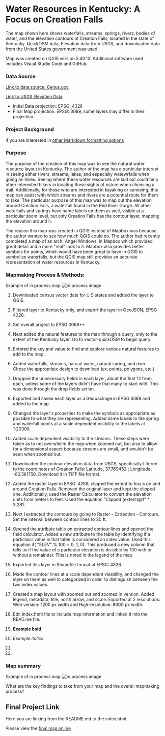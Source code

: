 
# Water Resources in Kentucky: A Focus on Creation Falls

The map shown here shows waterfalls, streams, springs, rivers, bodies of water, and the elevation contours of Creation Falls, located in the state of Kentucky. QuickOSM data, Elevation data from USGS, and downloaded data from the United States government was used.

Map was created on QGIS version 3.40.10. Additional software used includes Visual Studio Code and GitHub. 

### Data Source

[Link to data source: Cenus.gov](https://www.census.gov/cgi-bin/geo/shapefiles/index.php)   


[Link to USGS Elevation Data](https://apps.nationalmap.gov/downloader/)


* Initial Data projection: EPSG: 4326
* Final Map projection: EPSG: 3089, some layers may differ in their projection.

### Project Background

If you are interested in [other Markdown formatting options](https://www.markdownguide.org/basic-syntax/)

### Purpose

The purpose of the creation of this map was to see the natural water resource layout in Kentucky. The author of the map has a particular interest in seeing either rivers, streams, lakes, and especially watewrfalls when going on hikes. Seeing where these water resources are laid out could help other interested hikers in locating these sights of nature when choosing a trail. Additionally, for those who are interested in kayaking or canoeing, this map can assist with which streams and rivers are a potential route for them to take. The particular purpose of this map was to map out the elevation around Creation Falls, a waterfall found in the Red River Gorge. All other waterfalls and springs have name labels on them as well, visible at a particular zoom level, but only Creation Falls has the contour layer, mapping the elevation around it. 

The reason this map was created in QGIS instead of Mapbox was because the author wanted to see how much QGIS could do. The author had recently completed a map of an arch, Angel Windows, in Mapbox which provided great detail and a more "real" look to it. Mapbox also provides better symbols for points, which would have been great to have in QGIS to symbolize waterfalls, but the QGIS map still provides an accurate representation of water resources in Kentucky. 

### Mapmaking Process & Methods:

Example of in process map ![in process image](filepath)

1. Downloaded census vector data for U.S states and added the layer to QGIS,
2. Filtered layer to Kentucky only, and export the layer in GeoJSON, EPSG 4326.
3. Set overall project to EPSG 3089**
4. Next added the natural features to the map through a query, only to the extent of the Kentucky layer. Go to vector-quickOSM to begin query.
5. Entered the key and value to find and explore various natural features to add to the map. 
6. Added waterfalls, streams, natural water, natural spring, and river. Chose the appropriate design to download (ex. points, polygons, etc.)
7. Dropped the unnecessary fields in each layer, about the first 12 from each, unless some of the layers didn't have that many to start with. This was done through the drop fields action.
8. Exported and saved each layer as a Geopackage in EPSG 3089 and added to the map.
9. Changed the layer's properties to make the symbols as appropriate as possible to what they are representing. Added name labels to the spring and waterfall points at a scale dependent visibility to the labels at 1:20000.
10. Added scale dependent visability to the streams. These steps were taken as to not overwhelm the map when zoomed out, but also to allow for a dimensional aspect because streams are small, and wouldn't be seen when zoomed out.
11. Downloaded the contour elevation data from USGS, specifically filtered to the coordinates of Creation Falls: Latitude, 37.769452 ; Longitude, -83.561758. Download it in TIFF file format.
12. Added the raster layer in EPSG: 4269, clipped the extent to focus on and around Creation Falls. Removed the original layer and kept the clipped one. Additionally, used the Raster Calculator to convert the elevation units from meters to feet. Used the equation "Clipped (extent)@1"  *  3.281. 
13. Next I extracted the contours by going to Raster - Extraction - Contours. Set the interval between contour lines to 20 ft. 
14. Opened the attribute table on extracted contour lines and opened the field calculator. Added a new attribute to the table by identifying if a particlular value in that table is considered an index value. Used this equation  if(  "ELEV" % 100 = 0, 1, 0). This produced a new column that tells us if the value of a particular elevation is divisible by 100 with or without a remainder. This is noted in the legend of the map.
15. Exported this layer in Shapefile format at EPSG: 4326. 
16. Made the contour lines at a scale dependent visability, and changed the style on them as well to categorized in order to distinguish between the two index values.
17. Created a map layout with zoomed out and zoomed in version. Added legend, metadata, title, north arrow, and scale. Exported at 2 resolutions: Web version: 1200 px width and High-resolution: 8000 px width. 
18. Edit index.html file to include map information and linked it into the READ.me file.  

1. **Example bold**
2. *Example italics*
3. 
4. 

### Map summary

Example of in process map ![in process image](filepath)

What are the key findings to take from your map and the overall mapmaking process?

## Final Project Link

Here you are linking from the README.md to the index.html.

Please view the [final map online](http://127.0.0.1:5500/index.html)
